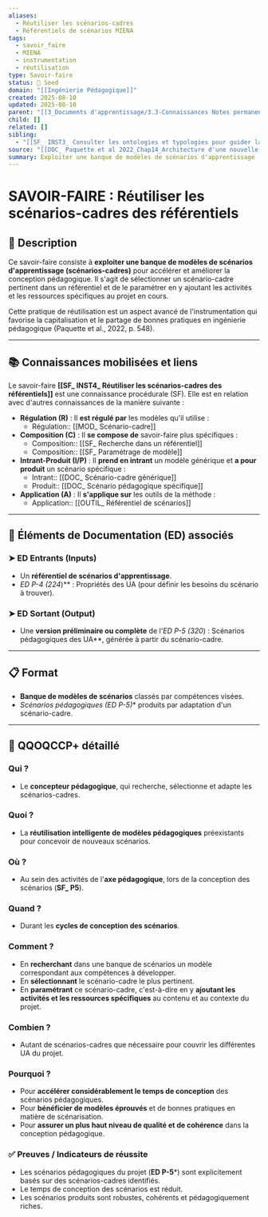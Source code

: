 ```yaml
---
aliases:
  - Réutiliser les scénarios-cadres
  - Référentiels de scénarios MIENA
tags:
  - savoir_faire
  - MIENA
  - instrumentation
  - réutilisation
type: Savoir-faire
status: 🌱 Seed
domain: "[[Ingénierie Pédagogique]]"
created: 2025-08-10
updated: 2025-08-10
parent: "[[3_Documents d'apprentissage/3.3-Connaissances Notes permanentes/Liste des connaissances/CS_ Outils d'instrumentation pour la méthode MIENA]]"
child: []
related: []
sibling:
  - "[[SF_ INST3_ Consulter les ontologies et typologies pour guider la conception]]"
source: "[[DOC_ Paquette et al 2022_Chap14_Architecture d'une nouvelle méthode d'ingénierie des ENA_ MIENA]]"
summary: Exploiter une banque de modèles de scénarios d'apprentissage (scénarios-cadres) pour accélérer et améliorer la conception pédagogique en les paramétrant.
---
```


# SAVOIR-FAIRE : Réutiliser les scénarios-cadres des référentiels

## 📌 Description
Ce savoir-faire consiste à **exploiter une banque de modèles de scénarios d'apprentissage (scénarios-cadres)** pour accélérer et améliorer la conception pédagogique. Il s'agit de sélectionner un scénario-cadre pertinent dans un référentiel et de le paramétrer en y ajoutant les activités et les ressources spécifiques au projet en cours.

Cette pratique de réutilisation est un aspect avancé de l'instrumentation qui favorise la capitalisation et le partage de bonnes pratiques en ingénierie pédagogique (Paquette et al., 2022, p. 548).

---
## 📚 Connaissances mobilisées et liens
Le savoir-faire **[[SF_ INST4_ Réutiliser les scénarios-cadres des référentiels]]** est une connaissance procédurale (SF). Elle est en relation avec d'autres connaissances de la manière suivante :

- **Régulation (R)** : Il **est régulé par** les modèles qu'il utilise :
    - Régulation:: [[MOD_ Scénario-cadre]]
- **Composition (C)** : Il **se compose de** savoir-faire plus spécifiques :
    - Composition:: [[SF_ Recherche dans un référentiel]]
    - Composition:: [[SF_ Paramétrage de modèle]]
- **Intrant-Produit (I/P)** : Il **prend en intrant** un modèle générique et **a pour produit** un scénario spécifique :
    - Intrant:: [[DOC_ Scénario-cadre générique]]
    - Produit:: [[DOC_ Scénario pédagogique spécifique]]
- **Application (A)** : Il **s'applique sur** les outils de la méthode :
    - Application:: [[OUTIL_ Référentiel de scénarios]]

---
## 🔄 Éléments de Documentation (ED) associés

### ➤ ED Entrants (Inputs)
* Un **référentiel de scénarios d'apprentissage**.
* **ED P-4* (224*)** : Propriétés des UA (pour définir les besoins du scénario à trouver).

### ➤ ED Sortant (Output)
* Une **version préliminaire ou complète** de l'**ED P-5* (320*) : Scénarios pédagogiques des UA**, générée à partir du scénario-cadre.

---
## 📋 Format
- **Banque de modèles de scénarios** classés par compétences visées.
- **Scénarios pédagogiques (ED P-5*)** produits par adaptation d'un scénario-cadre.

---

## 🔎 QQOQCCP+ détaillé

### Qui ?
- Le **concepteur pédagogique**, qui recherche, sélectionne et adapte les scénarios-cadres.

### Quoi ?
- La **réutilisation intelligente de modèles pédagogiques** préexistants pour concevoir de nouveaux scénarios.

### Où ?
- Au sein des activités de l'**axe pédagogique**, lors de la conception des scénarios (**SF_ P5**).

### Quand ?
- Durant les **cycles de conception des scénarios**.

### Comment ?
- En **recherchant** dans une banque de scénarios un modèle correspondant aux compétences à développer.
- En **sélectionnant** le scénario-cadre le plus pertinent.
- En **paramétrant** ce scénario-cadre, c'est-à-dire en y **ajoutant les activités et les ressources spécifiques** au contenu et au contexte du projet.

### Combien ?
- Autant de scénarios-cadres que nécessaire pour couvrir les différentes UA du projet.

### Pourquoi ?
- Pour **accélérer considérablement le temps de conception** des scénarios pédagogiques.
- Pour **bénéficier de modèles éprouvés** et de bonnes pratiques en matière de scénarisation.
- Pour **assurer un plus haut niveau de qualité et de cohérence** dans la conception pédagogique.

### ✅ Preuves / Indicateurs de réussite
- Les scénarios pédagogiques du projet (**ED P-5***) sont explicitement basés sur des scénarios-cadres identifiés.
- Le temps de conception des scénarios est réduit.
- Les scénarios produits sont robustes, cohérents et pédagogiquement riches.